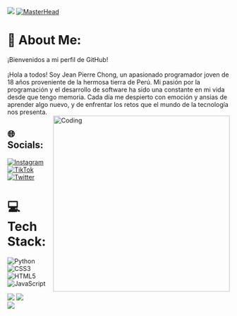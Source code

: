 [![](https://visitcount.itsvg.in/api?id=jeanchong15&icon=0&color=1)](https://visitcount.itsvg.in)
[![MasterHead](https://developers.giphy.com/branch/master/static/api-512d36c09662682717108a38bbb5c57d.gif)](https://rishavchanda.io)
# 💫 About Me:
¡Bienvenidos a mi perfil de GitHub!<br><br>¡Hola a todos! Soy Jean Pierre Chong, un apasionado programador joven de 18 años proveniente de la hermosa tierra de Perú. Mi pasión por la programación y el desarrollo de software ha sido una constante en mi vida desde que tengo memoria. Cada día me despierto con emoción y ansias de aprender algo nuevo, y de enfrentar los retos que el mundo de la tecnología nos presenta.<br>
<img align="right" alt="Coding" width="400" src="https://cdn.dribbble.com/users/1162077/screenshots/3848914/programmer.gif">

## 🌐 Socials:
[![Instagram](https://img.shields.io/badge/Instagram-%23E4405F.svg?logo=Instagram&logoColor=white)](https://instagram.com/jeanchong_15) [![TikTok](https://img.shields.io/badge/TikTok-%23000000.svg?logo=TikTok&logoColor=white)](https://tiktok.com/@jeanchong_15) [![Twitter](https://img.shields.io/badge/Twitter-%231DA1F2.svg?logo=Twitter&logoColor=white)](https://twitter.com/jeanchong_15) 

# 💻 Tech Stack:
![Python](https://img.shields.io/badge/python-3670A0?style=for-the-badge&logo=python&logoColor=ffdd54) ![CSS3](https://img.shields.io/badge/css3-%231572B6.svg?style=for-the-badge&logo=css3&logoColor=white) ![HTML5](https://img.shields.io/badge/html5-%23E34F26.svg?style=for-the-badge&logo=html5&logoColor=white) ![JavaScript](https://img.shields.io/badge/javascript-%23323330.svg?style=for-the-badge&logo=javascript&logoColor=%23F7DF1E)

![](https://github-readme-stats.vercel.app/api/top-langs/?username=jeanchong15&theme=radical&hide_border=false&include_all_commits=false&count_private=false&layout=compact)
![](https://github-readme-stats.vercel.app/api?username=jeanchong15&theme=radical&hide_border=false&include_all_commits=false&count_private=false)<br/>
![](https://github-readme-streak-stats.herokuapp.com/?user=jeanchong15&theme=radical&hide_border=false)<br/>


<!-- Proudly created with GPRM ( https://gprm.itsvg.in ) -->
